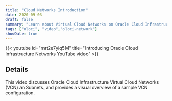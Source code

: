 ```yaml
---
title: "Cloud Networks Introduction"
date: 2020-09-03
draft: false
summary: "Learn about Virtual Cloud Networks on Oracle Cloud Infrastructure."
tags: ["oloci", "video","oloci-network"]
showDate: true
---
```


{{< youtube id="mrt2e7yiq5M" title="Introducing Oracle Cloud Infrastructure Networks YouTube video" >}}

## Details

This video discusses Oracle Cloud Infrastructure Virtual Cloud Networks (VCN) an Subnets, and provides a visual overview of a sample VCN configuration.
